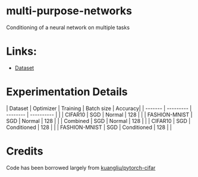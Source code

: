 # multi-purpose-networks
Conditioning of a neural network on multiple tasks 

# Links:
- [Dataset](https://drive.google.com/file/d/1HSABKh49dAS6uCVXNp7e4iD5tkpXMH3P/view?usp=sharing)
# Experimentation Details

| Dataset | Optimizer | Training | Batch size | Accuracy|
| ------- | --------- | -------- | ---------- |    |
| CIFAR10 |    SGD    |  Normal  |   128      |     | 
| FASHION-MNIST |    SGD    |  Normal  |   128      |   |
| Combined      |    SGD    |  Normal  |   128      |   |
| CIFAR10 |    SGD    |  Conditioned  |   128      |    |
| FASHION-MNIST |    SGD    |  Conditioned  |   128  |  |

# Credits

Code has been borrowed largely from [kuangliu/pytorch-cifar](https://github.com/kuangliu/pytorch-cifar)

